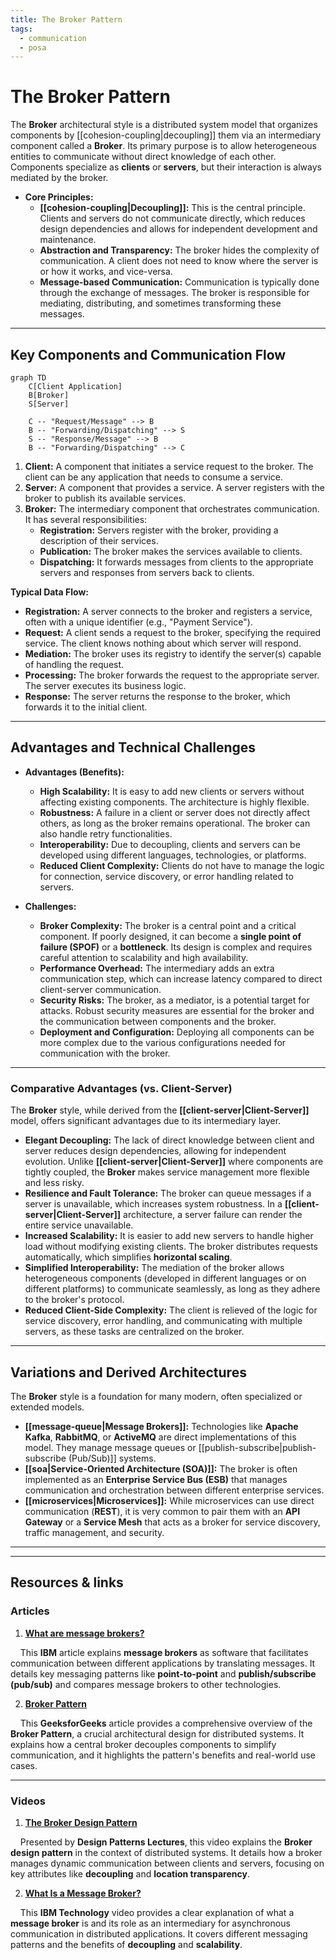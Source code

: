```yaml
---
title: The Broker Pattern
tags:
  - communication
  - posa
---
```

# **The Broker Pattern**

The **Broker** architectural style is a distributed system model that organizes components by [[cohesion-coupling|decoupling]] them via an intermediary component called a **Broker**. Its primary purpose is to allow heterogeneous entities to communicate without direct knowledge of each other. Components specialize as **clients** or **servers**, but their interaction is always mediated by the broker.

* **Core Principles:**
    * **[[cohesion-coupling|Decoupling]]:** This is the central principle. Clients and servers do not communicate directly, which reduces design dependencies and allows for independent development and maintenance.
    * **Abstraction and Transparency:** The broker hides the complexity of communication. A client does not need to know where the server is or how it works, and vice-versa.
    * **Message-based Communication:** Communication is typically done through the exchange of messages. The broker is responsible for mediating, distributing, and sometimes transforming these messages.

---

## **Key Components and Communication Flow**

```mermaid
graph TD
    C[Client Application]
    B[Broker]
    S[Server]

    C -- "Request/Message" --> B
    B -- "Forwarding/Dispatching" --> S
    S -- "Response/Message" --> B
    B -- "Forwarding/Dispatching" --> C
```

1.  **Client:** A component that initiates a service request to the broker. The client can be any application that needs to consume a service.
2.  **Server:** A component that provides a service. A server registers with the broker to publish its available services.
3.  **Broker:** The intermediary component that orchestrates communication. It has several responsibilities:
    * **Registration:** Servers register with the broker, providing a description of their services.
    * **Publication:** The broker makes the services available to clients.
    * **Dispatching:** It forwards messages from clients to the appropriate servers and responses from servers back to clients.

**Typical Data Flow:**
* **Registration:** A server connects to the broker and registers a service, often with a unique identifier (e.g., "Payment Service").
* **Request:** A client sends a request to the broker, specifying the required service. The client knows nothing about which server will respond.
* **Mediation:** The broker uses its registry to identify the server(s) capable of handling the request.
* **Processing:** The broker forwards the request to the appropriate server. The server executes its business logic.
* **Response:** The server returns the response to the broker, which forwards it to the initial client.

---

## **Advantages and Technical Challenges**

* **Advantages (Benefits):**
    * **High Scalability:** It is easy to add new clients or servers without affecting existing components. The architecture is highly flexible.
    * **Robustness:** A failure in a client or server does not directly affect others, as long as the broker remains operational. The broker can also handle retry functionalities.
    * **Interoperability:** Due to decoupling, clients and servers can be developed using different languages, technologies, or platforms.
    * **Reduced Client Complexity:** Clients do not have to manage the logic for connection, service discovery, or error handling related to servers.

* **Challenges:**
    * **Broker Complexity:** The broker is a central point and a critical component. If poorly designed, it can become a **single point of failure (SPOF)** or a **bottleneck**. Its design is complex and requires careful attention to scalability and high availability.
    * **Performance Overhead:** The intermediary adds an extra communication step, which can increase latency compared to direct client-server communication.
    * **Security Risks:** The broker, as a mediator, is a potential target for attacks. Robust security measures are essential for the broker and the communication between components and the broker.
    * **Deployment and Configuration:** Deploying all components can be more complex due to the various configurations needed for communication with the broker.

---

### **Comparative Advantages (vs. Client-Server)**

The **Broker** style, while derived from the **[[client-server|Client-Server]]** model, offers significant advantages due to its intermediary layer.

* **Elegant Decoupling:** The lack of direct knowledge between client and server reduces design dependencies, allowing for independent evolution. Unlike **[[client-server|Client-Server]]** where components are tightly coupled, the **Broker** makes service management more flexible and less risky.
* **Resilience and Fault Tolerance:** The broker can queue messages if a server is unavailable, which increases system robustness. In a **[[client-server|Client-Server]]** architecture, a server failure can render the entire service unavailable.
* **Increased Scalability:** It is easier to add new servers to handle higher load without modifying existing clients. The broker distributes requests automatically, which simplifies **horizontal scaling**.
* **Simplified Interoperability:** The mediation of the broker allows heterogeneous components (developed in different languages or on different platforms) to communicate seamlessly, as long as they adhere to the broker's protocol.
* **Reduced Client-Side Complexity:** The client is relieved of the logic for service discovery, error handling, and communicating with multiple servers, as these tasks are centralized on the broker.

---

## **Variations and Derived Architectures**

The **Broker** style is a foundation for many modern, often specialized or extended models.

* **[[message-queue|Message Brokers]]:** Technologies like **Apache Kafka**, **RabbitMQ**, or **ActiveMQ** are direct implementations of this model. They manage message queues or [[publish-subscribe|publish-subscribe (Pub/Sub)]] systems.
* **[[soa|Service-Oriented Architecture (SOA)]]:** The broker is often implemented as an **Enterprise Service Bus (ESB)** that manages communication and orchestration between different enterprise services.
* **[[microservices|Microservices]]:** While microservices can use direct communication (**REST**), it is very common to pair them with an **API Gateway** or a **Service Mesh** that acts as a broker for service discovery, traffic management, and security.

---

---

## **Resources & links**

### **Articles**

1.  **[What are message brokers?](https://www.ibm.com/think/topics/message-brokers)**

    This **IBM** article explains **message brokers** as software that facilitates communication between different applications by translating messages. It details key messaging patterns like **point-to-point** and **publish/subscribe (pub/sub)** and compares message brokers to other technologies.

2.  **[Broker Pattern](https://www.geeksforgeeks.org/system-design/broker-pattern/)**

    This **GeeksforGeeks** article provides a comprehensive overview of the **Broker Pattern**, a crucial architectural design for distributed systems. It explains how a central broker decouples components to simplify communication, and it highlights the pattern's benefits and real-world use cases.

---

### **Videos**

1.  **[The Broker Design Pattern](https://www.youtube.com/watch?v=S9LytpENF3s)**

    Presented by **Design Patterns Lectures**, this video explains the **Broker design pattern** in the context of distributed systems. It details how a broker manages dynamic communication between clients and servers, focusing on key attributes like **decoupling** and **location transparency**.

2.  **[What Is a Message Broker?](https://www.youtube.com/watch?v=385Jtvxne4A)**

    This **IBM Technology** video provides a clear explanation of what a **message broker** is and its role as an intermediary for asynchronous communication in distributed applications. It covers different messaging patterns and the benefits of **decoupling** and **scalability**.
